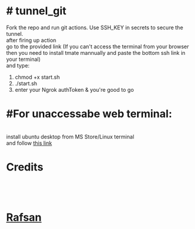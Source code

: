 <html>
<body>
<h1># tunnel_git</h1>

Fork the repo and run git actions. Use SSH_KEY in secrets to secure the tunnel.</br>
after firing up action</br>
go to the provided link (If you can't access the terminal from your browser then you need to install tmate mannually and paste the bottom ssh link in your terminal)</br>
and type:</br>
1) chmod +x start.sh </br>
2) ./start.sh </br>
3) enter your Ngrok authToken & you're good to go </br>


<h1>#For unaccessabe web terminal:</h1></br>
install ubuntu desktop from MS Store/Linux terminal</br>
and follow 
<a href="https://www.tecmint.com/tmate-share-ssh-terminal-session/">this link</a></br>

<h1> Credits <h1></br>
 
<a href="https://github.com/rafsanbasunia">Rafsan</a>
 </body>
</html>
